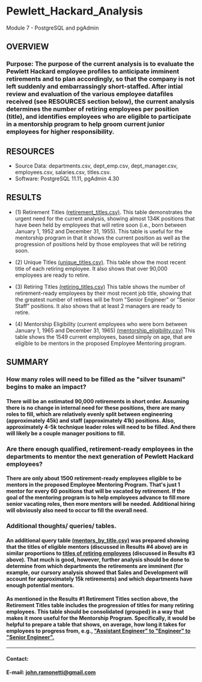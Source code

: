 # Pewlett_Hackard_Analysis
   Module 7 - PostgreSQL and pgAdmin

## OVERVIEW
### Purpose:  The purpose of the current analysis is to evaluate the Pewlett Hackard employee profiles to anticipate imminent retirements and to plan accordingly, so that the company is not left suddenly and embarrassingly short-staffed.  After intial review and evaluation of the various employee datafiles received (see RESOURCES section below), the current analysis determines the number of retiring employees per position (title), and identifies employees who are eligible to participate in a mentorship program to help groom current junior employees for higher responsibility.  


## RESOURCES
- Source Data: departments.csv, dept_emp.csv, dept_manager.csv, employees.csv, salaries.csv, titles.csv.
- Software:  PostgreSQL 11.11, pgAdmin 4.30


## RESULTS
*  (1)  Retirement Titles [(retirement_titles.csv)](Data/retirement_titles.csv).  This table demonstrates the urgent need for the current analysis, showing almost 134K positions that have been held by employees that will retire soon (i.e., born between January 1, 1952 and December 31, 1955).  This table is useful for the mentorship program in that it shows the current position as well as the progression of positions held by those employees that will be retiring soon.  

*  (2)  Unique Titles [(unique_titles.csv)](Data/unique_titles.csv).  This table show the most recent title of each retiring employee.  It also shows that over 90,000 employees are ready to retire.

*  (3)  Retiring Titles [(retiring_titles.csv)](Data/retiring_titles.csv)  This table shows the number of retirement-ready employees by their most recent job title, showing that the greatest number of retirees will be from "Senior Engineer" or "Senior Staff" positions.  It also shows that at least 2 managers are ready to retire.

*  (4)  Mentorship Eligibility (current employees who were born between January 1, 1965 and December 31, 1965) [(mentorship_eligibility.csv)](Data/mentorship_eligibility.csv)  This table shows the 1549 current employees, based simply on age, that are eligible to be mentors in the proposed Employee Mentoring program.


## SUMMARY
### How many roles will need to be filled as the "silver tsunami" begins to make an impact?
#### There will be an estimated 90,000 retirements in short order.  Assuming there is no change in internal need for these positions, there are many roles to fill, which are relatively evenly split between engineering (approximately 45k) and staff (approximately 41k) positions.  Also, approximately 4-5k technique leader roles will need to be filled.  And there will likely be a couple manager positions to fill.

### Are there enough qualified, retirement-ready employees in the departments to mentor the next generation of Pewlett Hackard employees? 
#### There are only about 1500 retirement-ready employees eligible to be mentors in the proposed Employee Mentoring Program.  That's just 1 mentor for every 60 positions that will be vacated by retirement.  If the goal of the mentoring program is to help employees advance to fill more senior vacating roles, then more mentors will be needed.  Additional hiring will obviously also need to occur to fill the overall need.

### Additional thoughts/ queries/ tables.
#### An additional query table [(mentors_by_title.csv)](Analysis/mentors_by_title.png) was prepared showing that the titles of eligible mentors (discussed in Results #4 above) are in similar proportions to [titles of retiring employees](Analysis/retiring_titles.png) (discussed in Results #3 above).  That much is good, however, further analysis should be done to determine from which departments the retirements are imminent (for example, our cursory analysis showed that Sales and Development will account for approximately 15k retirements) and which departments have enough potential mentors.  

#### As mentioned in the Results #1 Retirement Titles section above, the Retirement Titles table includes the progression of titles for many retiring employees.  This table should be consolidated (grouped) in a way that makes it more useful for the Mentorship Program.  Specifically, it would be helpful to prepare a table that shows, on average, how long it takes for employees to progress from, e.g., ["Assistant Engineer" to "Engineer" to "Senior Engineer".](Analysis/title_progress.png) 



________________________________
#### Contact:

#### E-mail: [john.ramonetti@gmail.com](mailto:john.ramonetti@gmail.com)
